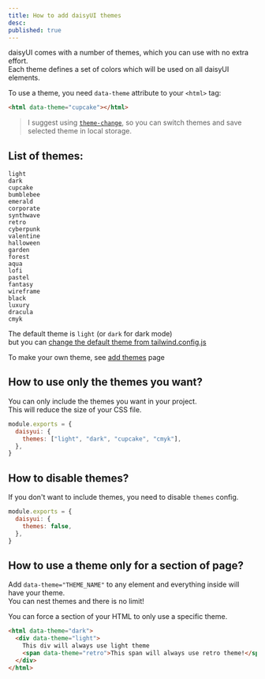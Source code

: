 ```yaml
---
title: How to add daisyUI themes
desc:
published: true
---
```


daisyUI comes with a number of themes, which you can use with no extra effort.  
Each theme defines a set of colors which will be used on all daisyUI elements.

To use a theme, you need `data-theme` attribute to your `<html>` tag:

```html
<html data-theme="cupcake"></html>
```

> I suggest using [`theme-change`](https://github.com/saadeghi/theme-change), so you can switch themes and save selected theme in local storage.

## List of themes:

```
light
dark
cupcake
bumblebee
emerald
corporate
synthwave
retro
cyberpunk
valentine
halloween
garden
forest
aqua
lofi
pastel
fantasy
wireframe
black
luxury
dracula
cmyk
```

The default theme is `light` (or `dark` for dark mode)  
but you can [change the default theme from tailwind.config.js](https://daisyui.com/docs/config)

To make your own theme, see [add themes](https://daisyui.com/docs/add-themes) page

## How to use only the themes you want?

You can only include the themes you want in your project.  
This will reduce the size of your CSS file.

```js
module.exports = {
  daisyui: {
    themes: ["light", "dark", "cupcake", "cmyk"],
  },
}
```

## How to disable themes?

If you don't want to include themes, you need to disable `themes` config.

```js
module.exports = {
  daisyui: {
    themes: false,
  },
}
```

## How to use a theme only for a section of page?

Add `data-theme="THEME_NAME"` to any element and everything inside will have your theme.  
You can nest themes and there is no limit!

You can force a section of your HTML to only use a specific theme.

```html
<html data-theme="dark">
  <div data-theme="light">
    This div will always use light theme
    <span data-theme="retro">This span will always use retro theme!</span>
  </div>
</html>
```
